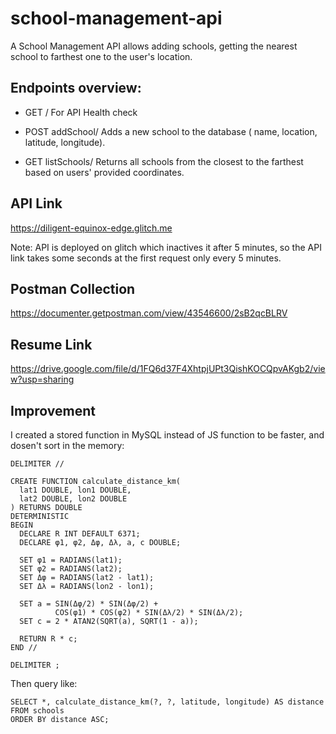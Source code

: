 # school-management-api
A School Management API allows adding schools, getting the nearest school to farthest one to the user's location.

## Endpoints overview:

- GET / For API Health check

- POST addSchool/ Adds a new school to the database ( name, location, latitude, longitude).

- GET listSchools/ Returns all schools from the closest to the farthest based on users' provided coordinates.

## API Link
https://diligent-equinox-edge.glitch.me

Note: API is deployed on glitch which inactives it after 5 minutes, so the API link takes some seconds at the first request only every 5 minutes.

## Postman Collection
https://documenter.getpostman.com/view/43546600/2sB2qcBLRV

## Resume Link
https://drive.google.com/file/d/1FQ6d37F4XhtpjUPt3QishKOCQpvAKgb2/view?usp=sharing

## Improvement
I created a stored function in MySQL instead of JS function to be faster, and dosen't sort in the memory:
```
DELIMITER //

CREATE FUNCTION calculate_distance_km(
  lat1 DOUBLE, lon1 DOUBLE,
  lat2 DOUBLE, lon2 DOUBLE
) RETURNS DOUBLE
DETERMINISTIC
BEGIN
  DECLARE R INT DEFAULT 6371;
  DECLARE φ1, φ2, Δφ, Δλ, a, c DOUBLE;

  SET φ1 = RADIANS(lat1);
  SET φ2 = RADIANS(lat2);
  SET Δφ = RADIANS(lat2 - lat1);
  SET Δλ = RADIANS(lon2 - lon1);

  SET a = SIN(Δφ/2) * SIN(Δφ/2) +
          COS(φ1) * COS(φ2) * SIN(Δλ/2) * SIN(Δλ/2);
  SET c = 2 * ATAN2(SQRT(a), SQRT(1 - a));

  RETURN R * c;
END //

DELIMITER ;
```

Then query like:
```
SELECT *, calculate_distance_km(?, ?, latitude, longitude) AS distance
FROM schools
ORDER BY distance ASC;
```
